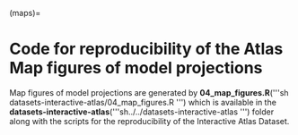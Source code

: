(maps)=
# Code for reproducibility of the Atlas Map figures of model projections

Map figures of model projections are generated by **04_map_figures.R**('''sh datasets-interactive-atlas/04_map_figures.R ''') which is available in the **datasets-interactive-atlas**('''sh../../datasets-interactive-atlas ''') folder along with the scripts for the reproducibility of the Interactive Atlas Dataset.
